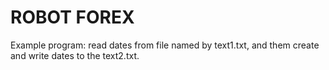 # ROBOT FOREX
Example program: read dates from file named by text1.txt, and them create and write dates to the text2.txt.

